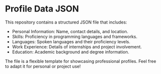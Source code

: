 # Profile Data JSON

This repository contains a structured JSON file that includes:

- Personal Information: Name, contact details, and location.  
- Skills: Proficiency in programming languages and frameworks.  
- Languages: Spoken languages and their proficiency levels.  
- Work Experience: Details of internships and project involvement.  
- Education: Academic background and degree information.

The file is a flexible template for showcasing professional profiles. Feel free to adapt it for personal or project use! 
